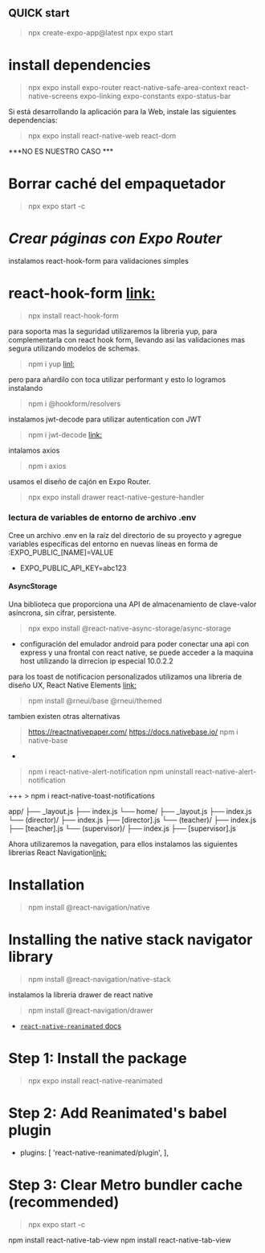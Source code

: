 ## QUICK start
> npx create-expo-app@latest
> npx expo start

# install dependencies
> npx expo install expo-router react-native-safe-area-context react-native-screens expo-linking expo-constants expo-status-bar

Si está desarrollando la aplicación para la Web, instale las siguientes dependencias:
> npx expo install react-native-web react-dom

***NO ES NUESTRO CASO ***

# Borrar caché del empaquetador
> npx expo start -c

# ***Crear páginas con Expo Router***

instalamos react-hook-form para validaciones simples
# react-hook-form [link:](https://react-hook-form.com/)
> npx install react-hook-form

para soporta mas la seguridad utilizaremos la libreria yup, para complementarla con react hook form, 
llevando asi las validaciones mas segura utilizando modelos de schemas.

> npm i yup [linl:](https://www.npmjs.com/package/yup)

pero para añardilo con toca utilizar performant y esto lo logramos instalando
> npm i @hookform/resolvers

instalamos jwt-decode para utilizar autentication con JWT
> npm i jwt-decode [link:](https://www.npmjs.com/package/jwt-decode)

intalamos axios
> npm i axios

usamos el diseño de cajón en Expo Router.
> npx expo install drawer react-native-gesture-handler 

### lectura de variables de entorno de archivo .env
Cree un archivo .env en la raíz del directorio de su proyecto y agregue variables específicas del entorno en nuevas líneas en forma de :EXPO_PUBLIC_[NAME]=VALUE

- EXPO_PUBLIC_API_KEY=abc123

#### AsyncStorage
Una biblioteca que proporciona una API de almacenamiento de clave-valor asíncrona, sin cifrar, persistente.
> npx expo install @react-native-async-storage/async-storage

- configuración del emulador android
para poder conectar una api con express y una frontal con react native, se puede acceder a la maquina host utilizando la dirrecion ip especial 10.0.2.2

para los toast de notificacion personalizados
utilizamos una libreria de diseño UX, React Native Elements [link:](https://reactnativeelements.com/)
> npm install @rneui/base @rneui/themed

tambien existen otras alternativas
> https://reactnativepaper.com/
> https://docs.nativebase.io/ npm i native-base

+
> npm i react-native-alert-notification
> npm uninstall react-native-alert-notification

+++ > npm i react-native-toast-notifications


app/
 ├── _layout.js
 ├── index.js
 └── home/
     ├── _layout.js
     ├── index.js
     └── (director)/
         ├── index.js
         ├── [director].js
     └── (teacher)/
         ├── index.js
         ├── [teacher].js
     └── (supervisor)/
         ├── index.js
         ├── [supervisor].js

Ahora utilizaremos la navegation, para ellos instalamos las siguientes librerias
 React Navigation[link:](https://reactnavigation.org/)
 # Installation
> npm install @react-navigation/native

 # Installing the native stack navigator library
 > npm install @react-navigation/native-stack
 
 instalamos la libreria drawer de react native
> npm install @react-navigation/drawer

- [`react-native-reanimated` docs](https://docs.swmansion.com/react-native-reanimated/)

# Step 1: Install the package
> npx expo install react-native-reanimated

# Step 2: Add Reanimated's babel plugin
- plugins: [
      'react-native-reanimated/plugin',
    ],

# Step 3: Clear Metro bundler cache (recommended)
> npx expo start -c

npm install react-native-tab-view
npm install react-native-tab-view